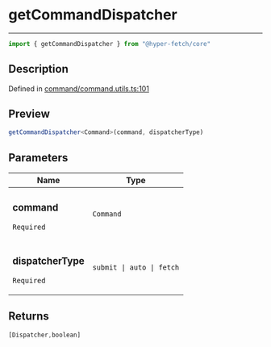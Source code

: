 

# getCommandDispatcher

<div class="api-docs__separator" data-reactroot="">

---

</div><div class="api-docs__import" data-reactroot="">

```ts
import { getCommandDispatcher } from "@hyper-fetch/core"
```

</div><div class="api-docs__section">

## Description

</div><div class="api-docs__description"><span class="api-docs__do-not-parse">



</span></div><p class="api-docs__definition">

Defined in [command/command.utils.ts:101](https://github.com/BetterTyped/hyper-fetch/blob/7e232edb/packages/core/src/command/command.utils.ts#L101)

</p><div class="api-docs__section">

## Preview

</div><div class="api-docs__preview fn">

```ts
getCommandDispatcher<Command>(command, dispatcherType)
```

</div><div class="api-docs__section">

## Parameters

</div><div class="api-docs__parameters"><table><thead><tr><th>Name</th><th>Type</th></tr></thead><tbody><tr param-data="command"><td class="api-docs__param-name required">

### command 

`Required`

</td><td class="api-docs__param-type">

`Command`

</td></tr><tr param-data="dispatcherType"><td class="api-docs__param-name required">

### dispatcherType 

`Required`

</td><td class="api-docs__param-type">

`submit | auto | fetch`

</td></tr></tbody></table></div><div class="api-docs__section">

## Returns

</div><div class="api-docs__returns">

```ts
[Dispatcher,boolean]
```

</div>